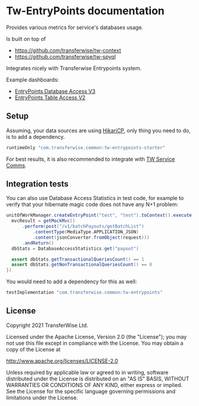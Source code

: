 # Tw-EntryPoints documentation

Provides various metrics for service's databases usage.

Is built on top of

- https://github.com/transferwise/tw-context
- https://github.com/transferwise/tw-spyql

Integrates nicely with Transferwise Entrypoints system.

Example dashboards:

- [EntryPoints Database Access V3](https://dashboards.tw.ee/d/f6l4lrUWz/entrypoints-database-access-v3?orgId=1)
- [EntryPoints Table Access V2](https://dashboards.tw.ee/d/dyp0u9UZz/entrypoints-table-access-v2?orgId=1)


## Setup

Assuming, your data sources are using [HikariCP](https://github.com/brettwooldridge/HikariCP), only thing you need to do, is to add a dependency.

```groovy
runtimeOnly "com.transferwise.common:tw-entrypoints-starter"
```

For best results, it is also recommended to integrate with [TW Service Comms](https://github.com/transferwise/tw-service-comms).

## Integration tests

You can also use Database Access Statistics in test code, for example to verify that your hibernate magic code does not have any N+1 problem:

```groovy
unitOfWorkManager.createEntryPoint("test", "test").toContext().execute({
  mvcResult = getMockMvc()
      .perform(post("/v1/batchPayouts/getBatchList")
          .contentType(MediaType.APPLICATION_JSON)
          .content(jsonConverter.fromObject(request)))
      .andReturn()
  dbStats = DatabaseAccessStatistics.get("payout")

  assert dbStats.getTransactionalQueriesCount() == 1
  assert dbStats.getNonTransactionalQueriesCount() == 0
})
```

You would need to add a dependency for this as well:

```groovy
testImplementation "com.transferwise.common:tw-entrypoints"
```

## License

Copyright 2021 TransferWise Ltd.

Licensed under the Apache License, Version 2.0 (the "License"); you may not use this file except in compliance with the License. You may obtain a copy
of the License at

http://www.apache.org/licenses/LICENSE-2.0

Unless required by applicable law or agreed to in writing, software distributed under the License is distributed on an "AS IS" BASIS, WITHOUT
WARRANTIES OR CONDITIONS OF ANY KIND, either express or implied. See the License for the specific language governing permissions and limitations under
the License.